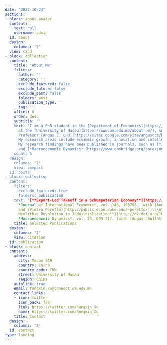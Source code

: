 ```yaml
---
date: "2022-10-24"
sections:
- block: about.avatar
  content:
    text: null
    username: admin
  id: about
  design:
    columns: '2'
  view: card
- block: collection
  content:
    title: "About Me"
    filters:
      author: ''
      category: ''
      exclude_featured: false
      exclude_future: false
      exclude_past: false
      folders: post
      publication_type: ''
      tag: ''
    offset: 0
    order: desc
    subtitle: ''
    text: "I am a PhD student in the [Department of Economics](https://econ.fss.um.edu.mo/)
      at the [University of Macau](https://www.um.edu.mo/about-um/), supervised by
      Professor [Angus C. CHU](https://sites.google.com/site/angusccc/home?authuser=0).
      My research areas include economic growth, innovation and intellectual property rights.
      My research findings have been published in journals, such as [*Journal of International Economics*](https://www.sciencedirect.com/journal/journal-of-international-economics)
      and [*Macroeconomic Dynamics*](https://www.cambridge.org/core/journals/macroeconomic-dynamics).
    count: 5
  design:
    columns: '2'
    view: compact
  id: posts
- block: collection
  content:
    filters:
      exclude_featured: true
      folders: publication
    text: "[**Export-Led Takeoff in a Schumpeterian Economy**](https://doi.org/10.1016/j.jinteco.2023.103798).
      *Journal of International Economic*, vol. 145, 103798. (with [Angus Chu](https://sites.google.com/site/angusccc/home?authuser=0)
      and [Pietro Peretto](http://public.econ.duke.edu/~peretto/))\\\n\\\n[**From
      Neolithic Revolution to Industrialization**](http://dx.doi.org/10.1017/S1365100523000214).
      *Macroeconomic Dynamics*, vol. 28, 699-717. (with [Angus Chu](https://sites.google.com/site/angusccc/home?authuser=0))"
    title: Selected Publications
  design:
    columns: '2'
    view: citation
  id: publication
- block: contact
  content:
    address:
      city: Macao SAR
      country: China
      country_code: CHN
      street: University of Macau
      region: China
    autolink: true
    email: rongxin.xu@connect.um.edu.mo
    contact_links:
    - icon: twitter
      icon_pack: fab
      link: https://twitter.com/Rongxin_Xu
      name: https://twitter.com/Rongxin_Xu
    title: Contact
  design:
    columns: '2'
  id: contact
type: landing
---
```

